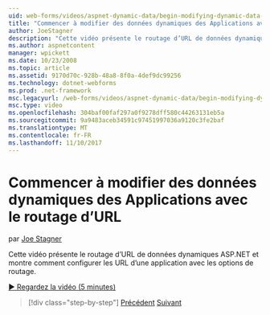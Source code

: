 ```yaml
---
uid: web-forms/videos/aspnet-dynamic-data/begin-modifying-dynamic-data-applications-with-url-routing
title: "Commencer à modifier des données dynamiques des Applications avec le routage d’URL | Documents Microsoft"
author: JoeStagner
description: "Cette vidéo présente le routage d’URL de données dynamiques ASP.NET et montre comment configurer les URL d’une application avec les options de routage."
ms.author: aspnetcontent
manager: wpickett
ms.date: 10/23/2008
ms.topic: article
ms.assetid: 9170d70c-928b-48a8-8f0a-4def9dc99256
ms.technology: dotnet-webforms
ms.prod: .net-framework
msc.legacyurl: /web-forms/videos/aspnet-dynamic-data/begin-modifying-dynamic-data-applications-with-url-routing
msc.type: video
ms.openlocfilehash: 304baf00faf297a0f9278dff580c44263131eb5a
ms.sourcegitcommit: 9a9483aceb34591c97451997036a9120c3fe2baf
ms.translationtype: MT
ms.contentlocale: fr-FR
ms.lasthandoff: 11/10/2017
---
```

<a name="begin-modifying-dynamic-data-applications-with-url-routing"></a>Commencer à modifier des données dynamiques des Applications avec le routage d’URL
====================
par [Joe Stagner](https://github.com/JoeStagner)

Cette vidéo présente le routage d’URL de données dynamiques ASP.NET et montre comment configurer les URL d’une application avec les options de routage.

[&#9654; Regardez la vidéo (5 minutes)](https://channel9.msdn.com/Blogs/ASP-NET-Site-Videos/begin-modifying-dynamic-data-applications-with-url-routing)

>[!div class="step-by-step"]
[Précédent](begin-editing-the-templates-in-aspnet-dynamic-data-applications.md)
[Suivant](enable-in-line-editing-in-aspnet-dynamic-data-applications.md)
